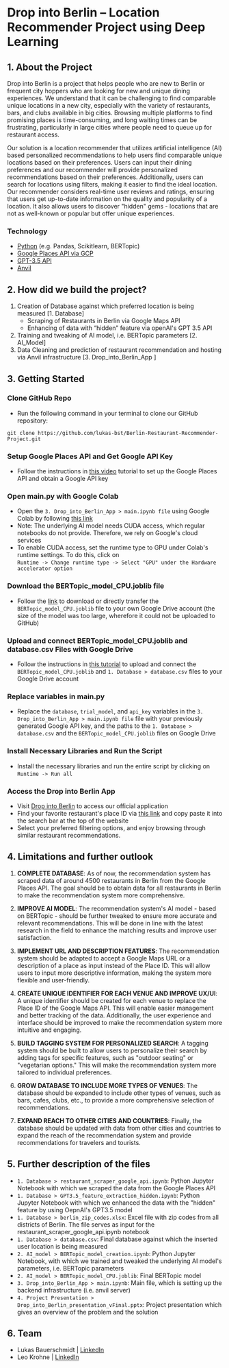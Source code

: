 # Drop into Berlin – Location Recommender Project using Deep Learning 


## 1. About the Project

Drop into Berlin is a project that helps people who are new to Berlin or frequent city hoppers who are looking for new and unique dining experiences. We understand that it can be challenging to find comparable unique locations in a new city, especially with the variety of restaurants, bars, and clubs available in big cities. Browsing multiple platforms to find promising places is time-consuming, and long waiting times can be frustrating, particularly in large cities where people need to queue up for restaurant access.

Our solution is a location recommender that utilizes artificial intelligence (AI) based personalized recommendations to help users find comparable unique locations based on their preferences. Users can input their dining preferences and our recommender will provide personalized recommendations based on their preferences. Additionally, users can search for locations using filters, making it easier to find the ideal location. Our recommender considers real-time user reviews and ratings, ensuring that users get up-to-date information on the quality and popularity of a location. It also allows users to discover "hidden" gems - locations that are not as well-known or popular but offer unique experiences.

### Technology

- [Python](https://www.python.org/) (e.g. Pandas, Scikitlearn, BERTopic)<br>
- [Google Places API via GCP](https://developers.google.com/maps/documentation/places/web-service?hl=de)<br>
- [GPT-3.5 API](https://platform.openai.com/docs/models/overview)<br>
- [Anvil](https://anvil.works/)<br>

## 2. How did we build the project?

1.  Creation of Database against which preferred location is being measured [1. Database]
    - Scraping of Restaurants in Berlin via Google Maps API
    - Enhancing of data with “hidden” feature via openAI's GPT 3.5 API
2. Training and tweaking of AI model, i.e. BERTopic parameters [2. AI_Model]
3. Data Cleaning and prediction of restaurant recommendation and hosting via Anvil infrastructure [3. Drop_into_Berlin_App ]

## 3. Getting Started

### Clone GitHub Repo
- Run the following command in your terminal to clone our GitHub repository:

```git clone https://github.com/lukas-bst/Berlin-Restaurant-Recommender-Project.git```

### Setup Google Places API and Get Google API Key
- Follow the instructions in [this video](https://www.bing.com/videos/search?q=how+to+set+up+google+places+api+key&view=detail&mid=577E7FFA4ED4FB8766CF577E7FFA4ED4FB8766CF&FORM=VIRE) tutorial to set up the Google Places API and obtain a Google API key

### Open main.py with Google Colab
- Open the ```3. Drop_into_Berlin_App > main.ipynb file``` using Google Colab by following [this link](https://colab.research.google.com/)
- Note: The underlying AI model needs CUDA access, which regular notebooks do not provide. Therefore, we rely on Google's cloud services
- To enable CUDA access, set the runtime type to GPU under Colab's runtime settings. To do this, click on <br>```Runtime -> Change runtime type -> Select "GPU" under the Hardware accelerator option```

### Download the BERTopic_model_CPU.joblib file
- Follow the [link](https://drive.google.com/file/d/1ObRZgucFnGLUIjAsdmoBwsTE8MwFT1Jp/view?usp=sharing) to download or directly transfer the ```BERTopic_model_CPU.joblib``` file to your own Google Drive account (the size of the model was too large, wherefore it could not be uploaded to GitHub)

### Upload and connect BERTopic_model_CPU.joblib and database.csv Files with Google Drive
- Follow the instructions in [this tutorial](https://medium.com/@jayantspeaks/how-to-upload-data-to-google-colab-c7f4f59c4291) to upload and connect the ```BERTopic_model_CPU.joblib``` and ```1. Database > database.csv``` files to your Google Drive account

### Replace variables in main.py
- Replace the ```database```, ```trial_model```, and ```api_key``` variables in the ```3. Drop_into_Berlin_App > main.ipynb file``` file with your previously generated Google API key, and the paths to the ```1. Database > database.csv``` and the ```BERTopic_model_CPU.joblib``` files on Google Drive

### Install Necessary Libraries and Run the Script
- Install the necessary libraries and run the entire script by clicking on <br>
```Runtime -> Run all```

### Access the Drop into Berlin App
- Visit [Drop into Berlin](https://drop-into-berlin.anvil.app/) to access our official application
- Find your favorite restaurant's place ID via [this link](https://developers.google.com/maps/documentation/javascript/examples/places-placeid-finder) and copy paste it into the search bar at the top of the website
- Select your preferred filtering options, and enjoy browsing through similar restaurant recommendations.

## 4. Limitations and further outlook
1. **COMPLETE DATABASE**: As of now, the recommendation system has scraped data of around 4500 restaurants in Berlin from the Google Places API. The goal should be to obtain data for all restaurants in Berlin to make the recommendation system more comprehensive.

2. **IMPROVE AI MODEL**: The recommendation system's AI model - based on BERTopic - should be further tweaked to ensure more accurate and relevant recommendations. This will be done in line with the latest research in the field to enhance the matching results and improve user satisfaction.

3. **IMPLEMENT URL AND DESCRIPTION FEATURES**: The recommendation system should be adapted to accept a Google Maps URL or a description of a place as input instead of the Place ID. This will allow users to input more descriptive information, making the system more flexible and user-friendly.

4. **CREATE UNIQUE IDENTIFIER FOR EACH VENUE AND IMPROVE UX/UI**: A unique identifier should be created for each venue to replace the Place ID of the Google Maps API. This will enable easier management and better tracking of the data. Additionally, the user experience and interface should be improved to make the recommendation system more intuitive and engaging.

5. **BUILD TAGGING SYSTEM FOR PERSONALIZED SEARCH**: A tagging system should be built to allow users to personalize their search by adding tags for specific features, such as "outdoor seating" or "vegetarian options." This will make the recommendation system more tailored to individual preferences.

6. **GROW DATABASE TO INCLUDE MORE TYPES OF VENUES**: The database should be expanded to include other types of venues, such as bars, cafes, clubs, etc., to provide a more comprehensive selection of recommendations.

7. **EXPAND REACH TO OTHER CITIES AND COUNTRIES**: Finally, the database should be updated with data from other cities and countries to expand the reach of the recommendation system and provide recommendations for travelers and tourists.

## 5. Further description of the files
- ```1. Database > restaurant_scraper_google_api.ipynb```: Python Jupyter Notebook with which we scraped the data from the Google Places API
- ```1. Database > GPT3.5_feature_extraction_hidden.ipynb```: Python Jupyter Notebook with which we enhanced the data with the "hidden" feature by using OepnAI's GPT3.5 model
- ```1. Database > berlin_zip_codes.xlsx```: Excel file with zip codes from all districts of Berlin. The file serves as input for the restaurant_scraper_google_api.ipynb notebook
- ```1. Database > database.csv```: Final database against which the inserted user location is being measured
- ```2. AI_model > BERTopic_model_creation.ipynb```: Python Jupyter Notebook, with which we trained and tweaked the underlying AI model's parameters, i.e. BERTopic parameters
- ```2. AI_model > BERTopic_model_CPU.joblib```: Final BERTopic model
- ```3. Drop_into_Berlin_App > main.ipynb```: Main file, which is setting up the backend infrastructure (i.e. anvil server)
- ```4. Project Presentation > Drop_into_Berlin_presentation_vFinal.pptx```: Project presentation which gives an overview of the problem and the solution


## 6. Team

- Lukas Bauerschmidt | [LinkedIn](https://www.linkedin.com/in/lukas-bauerschmidt-a4681b14b/)
- Leo Krohne | [LinkedIn](https://www.linkedin.com/in/leo-krohne-03411725b/)
